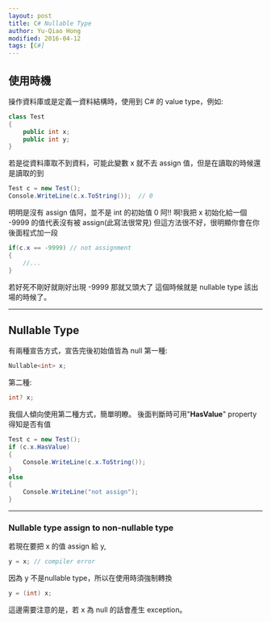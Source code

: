 ```yaml
---
layout: post
title: C# Nullable Type
author: Yu-Qiao Hong
modified: 2016-04-12
tags: [C#]
---
```


## 使用時機

操作資料庫或是定義一資料結構時，使用到 C# 的 value type，例如:

~~~c#
class Test
{
    public int x;
    public int y;
}
~~~

若是從資料庫取不到資料，可能此變數 x 就不去 assign 值，但是在讀取的時候還是讀取的到

~~~c#
Test c = new Test();
Console.WriteLine(c.x.ToString());  // 0
~~~

明明是沒有 assign 值阿，並不是 int 的初始值 0 阿!!
啊!我把 x 初始化給一個 -9999 的值代表沒有被 assign(此寫法很常見)
但這方法很不好，很明顯你會在你後面程式加一段

~~~c#
if(c.x == -9999) // not assignment
{
    //...
}
~~~

若好死不剛好就剛好出現 -9999 那就又頭大了
這個時候就是 nullable type 該出場的時候了。

----------

## Nullable Type

有兩種宣告方式，宣告完後初始值皆為 null
第一種:

~~~c#
Nullable<int> x;
~~~

第二種:

~~~c#
int? x;
~~~

我個人傾向使用第二種方式，簡單明瞭。
後面判斷時可用"**HasValue**" property 得知是否有值

~~~c#
Test c = new Test();
if (c.x.HasValue)
{
    Console.WriteLine(c.x.ToString());
}
else
{
    Console.WriteLine("not assign");
}
~~~

----------

### Nullable type assign to non-nullable type

若現在要把 x 的值 assign 給 y,

~~~c#
y = x; // compiler error
~~~

因為 y 不是nullable type，所以在使用時須強制轉換

~~~c#
y = (int) x;
~~~

這邊需要注意的是，若 x 為 null 的話會產生 exception。